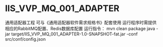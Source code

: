 # IIS_VVP_MQ_001_ADAPTER
通用适配器工程
可与《通用适配器软件需求规格书》配套使用
运行程序时需提供相应的RabbitMQ配置、Redis数据库配置
运行指令：
  mvn clean package
  java -jar target/IIS_VVP_MQ_001_ADAPTER-1.0-SNAPSHOT-fat.jar -conf src/conf/config.json
